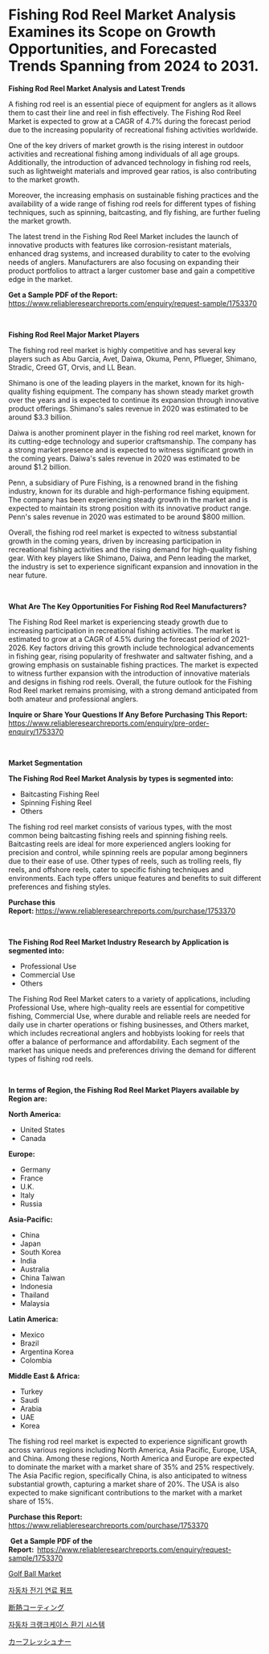 <p><h1>Fishing Rod Reel Market Analysis Examines its Scope on Growth Opportunities, and Forecasted Trends Spanning from 2024 to 2031.</h1></p><p><strong>Fishing Rod Reel Market Analysis and Latest Trends</strong></p>
<p><p>A fishing rod reel is an essential piece of equipment for anglers as it allows them to cast their line and reel in fish effectively. The Fishing Rod Reel Market is expected to grow at a CAGR of 4.7% during the forecast period due to the increasing popularity of recreational fishing activities worldwide. </p><p>One of the key drivers of market growth is the rising interest in outdoor activities and recreational fishing among individuals of all age groups. Additionally, the introduction of advanced technology in fishing rod reels, such as lightweight materials and improved gear ratios, is also contributing to the market growth. </p><p>Moreover, the increasing emphasis on sustainable fishing practices and the availability of a wide range of fishing rod reels for different types of fishing techniques, such as spinning, baitcasting, and fly fishing, are further fueling the market growth. </p><p>The latest trend in the Fishing Rod Reel Market includes the launch of innovative products with features like corrosion-resistant materials, enhanced drag systems, and increased durability to cater to the evolving needs of anglers. Manufacturers are also focusing on expanding their product portfolios to attract a larger customer base and gain a competitive edge in the market.</p></p>
<p><strong>Get a Sample PDF of the Report:&nbsp;</strong> <a href="https://www.reliableresearchreports.com/enquiry/request-sample/1753370">https://www.reliableresearchreports.com/enquiry/request-sample/1753370</a></p>
<p>&nbsp;</p>
<p><strong>Fishing Rod Reel Major Market Players</strong></p>
<p><p>The fishing rod reel market is highly competitive and has several key players such as Abu Garcia, Avet, Daiwa, Okuma, Penn, Pflueger, Shimano, Stradic, Creed GT, Orvis, and LL Bean. </p><p>Shimano is one of the leading players in the market, known for its high-quality fishing equipment. The company has shown steady market growth over the years and is expected to continue its expansion through innovative product offerings. Shimano's sales revenue in 2020 was estimated to be around $3.3 billion.</p><p>Daiwa is another prominent player in the fishing rod reel market, known for its cutting-edge technology and superior craftsmanship. The company has a strong market presence and is expected to witness significant growth in the coming years. Daiwa's sales revenue in 2020 was estimated to be around $1.2 billion.</p><p>Penn, a subsidiary of Pure Fishing, is a renowned brand in the fishing industry, known for its durable and high-performance fishing equipment. The company has been experiencing steady growth in the market and is expected to maintain its strong position with its innovative product range. Penn's sales revenue in 2020 was estimated to be around $800 million.</p><p>Overall, the fishing rod reel market is expected to witness substantial growth in the coming years, driven by increasing participation in recreational fishing activities and the rising demand for high-quality fishing gear. With key players like Shimano, Daiwa, and Penn leading the market, the industry is set to experience significant expansion and innovation in the near future.</p></p>
<p>&nbsp;</p>
<p><strong>What Are The Key Opportunities For Fishing Rod Reel Manufacturers?</strong></p>
<p><p>The Fishing Rod Reel market is experiencing steady growth due to increasing participation in recreational fishing activities. The market is estimated to grow at a CAGR of 4.5% during the forecast period of 2021-2026. Key factors driving this growth include technological advancements in fishing gear, rising popularity of freshwater and saltwater fishing, and a growing emphasis on sustainable fishing practices. The market is expected to witness further expansion with the introduction of innovative materials and designs in fishing rod reels. Overall, the future outlook for the Fishing Rod Reel market remains promising, with a strong demand anticipated from both amateur and professional anglers.</p></p>
<p><strong>Inquire or Share Your Questions If Any Before Purchasing This Report:</strong> <a href="https://www.reliableresearchreports.com/enquiry/pre-order-enquiry/1753370">https://www.reliableresearchreports.com/enquiry/pre-order-enquiry/1753370</a></p>
<p>&nbsp;</p>
<p><strong>Market Segmentation</strong></p>
<p><strong>The Fishing Rod Reel Market Analysis by types is segmented into:</strong></p>
<p><ul><li>Baitcasting Fishing Reel</li><li>Spinning Fishing Reel</li><li>Others</li></ul></p>
<p><p>The fishing rod reel market consists of various types, with the most common being baitcasting fishing reels and spinning fishing reels. Baitcasting reels are ideal for more experienced anglers looking for precision and control, while spinning reels are popular among beginners due to their ease of use. Other types of reels, such as trolling reels, fly reels, and offshore reels, cater to specific fishing techniques and environments. Each type offers unique features and benefits to suit different preferences and fishing styles.</p></p>
<p><strong>Purchase this Report:&nbsp;</strong><a href="https://www.reliableresearchreports.com/purchase/1753370">https://www.reliableresearchreports.com/purchase/1753370</a></p>
<p>&nbsp;</p>
<p><strong>The Fishing Rod Reel Market Industry Research by Application is segmented into:</strong></p>
<p><ul><li>Professional Use</li><li>Commercial Use</li><li>Others</li></ul></p>
<p><p>The Fishing Rod Reel Market caters to a variety of applications, including Professional Use, where high-quality reels are essential for competitive fishing, Commercial Use, where durable and reliable reels are needed for daily use in charter operations or fishing businesses, and Others market, which includes recreational anglers and hobbyists looking for reels that offer a balance of performance and affordability. Each segment of the market has unique needs and preferences driving the demand for different types of fishing rod reels.</p></p>
<p>&nbsp;</p>
<p><strong>In terms of Region, the Fishing Rod Reel Market Players available by Region are:</strong></p>
<p>
    <p> <strong> North America: </strong>
        <ul>
            <li>United States</li>
            <li>Canada</li>
        </ul>
        </p> 
    <p> <strong> Europe: </strong>
        <ul>
            <li>Germany</li>
            <li>France</li>
            <li>U.K.</li>
            <li>Italy</li>
            <li>Russia</li>
        </ul>
        </p> 
    <p> <strong> Asia-Pacific: </strong>
        <ul>
            <li>China</li>
            <li>Japan</li>
            <li>South Korea</li>
            <li>India</li>
            <li>Australia</li>
            <li>China Taiwan</li>
            <li>Indonesia</li>
            <li>Thailand</li>
            <li>Malaysia</li>
        </ul>
        </p> 
    <p> <strong> Latin America: </strong>
        <ul>
            <li>Mexico</li>
            <li>Brazil</li>
            <li>Argentina Korea</li>
            <li>Colombia</li>
        </ul>
        </p> 
    <p> <strong> Middle East & Africa: </strong>
        <ul>
            <li>Turkey</li>
            <li>Saudi</li>
            <li>Arabia</li>
            <li>UAE</li>
            <li>Korea</li>
        </ul>
    </p>
    </p>
<p><p>The fishing rod reel market is expected to experience significant growth across various regions including North America, Asia Pacific, Europe, USA, and China. Among these regions, North America and Europe are expected to dominate the market with a market share of 35% and 25% respectively. The Asia Pacific region, specifically China, is also anticipated to witness substantial growth, capturing a market share of 20%. The USA is also expected to make significant contributions to the market with a market share of 15%.</p></p>
<p><strong>Purchase this Report: </strong><a href="https://www.reliableresearchreports.com/purchase/1753370">https://www.reliableresearchreports.com/purchase/1753370</a></p>
<p>&nbsp;<strong>Get a Sample PDF of the Report:&nbsp;&nbsp;</strong><a href="https://www.reliableresearchreports.com/enquiry/request-sample/1753370">https://www.reliableresearchreports.com/enquiry/request-sample/1753370</a></p>
<p><strong></strong></p>
<p><p><a href="https://github.com/seekum/Market-Research-Report-List-1/blob/main/golf-ball-market.md">Golf Ball Market</a></p><p><a href="https://medium.com/@constantinvon/%EC%9E%90%EB%8F%99%EC%B0%A8-%EC%A0%84%EA%B8%B0-%EC%97%B0%EB%A3%8C-%ED%8E%8C%ED%94%84-%EC%8B%9C%EC%9E%A5-%EC%A0%90%EC%9C%A0%EC%9C%A8-%EB%B3%80%ED%99%94-%EB%B0%8F-%EC%8B%9C%EC%9E%A5-%EC%84%B1%EC%9E%A5-%EC%B6%94%EC%9D%B4-2024-2031-3e24e5cb3727">자동차 전기 연료 펌프</a></p><p><a href="https://medium.com/@abdielkilback/2024%E5%B9%B4%E3%81%8B%E3%82%892031%E5%B9%B4%E3%81%BE%E3%81%A7%E3%81%AE%E6%9C%9F%E9%96%93%E3%81%AE%E6%96%AD%E7%86%B1%E3%82%B3%E3%83%BC%E3%83%86%E3%82%A3%E3%83%B3%E3%82%B0%E5%B8%82%E5%A0%B4%E3%81%AE%E3%83%88%E3%83%AC%E3%83%B3%E3%83%89%E3%81%A8%E5%B8%82%E5%A0%B4%E5%88%86%E6%9E%90%E3%82%92%E4%BA%88%E6%B8%AC%E3%81%97%E3%81%BE%E3%81%99-33a503421ef6">断熱コーティング</a></p><p><a href="https://medium.com/@felipegrrady654556/%EC%9E%90%EB%8F%99%EC%B0%A8-%ED%81%AC%EB%9E%AD%ED%81%AC%EC%BC%80%EC%9D%B4%EC%8A%A4-%ED%99%98%EA%B8%B0-%EC%8B%9C%EC%8A%A4%ED%85%9C-%EC%8B%9C%EC%9E%A5-%EA%B2%BD%EC%9F%81-%EB%B6%84%EC%84%9D-%EC%8B%9C%EC%9E%A5-%EB%8F%99%ED%96%A5-%EB%B0%8F-2031%EB%85%84%EA%B9%8C%EC%A7%80%EC%9D%98-%EC%98%88%EC%B8%A1-bf1ff4f240fe">자동차 크랭크케이스 환기 시스템</a></p><p><a href="https://medium.com/@alyle7648/%E3%82%AB%E3%83%BC%E3%83%95%E3%83%AC%E3%83%83%E3%82%B7%E3%83%A5%E3%83%8A%E3%83%BC%E3%83%9E%E3%83%BC%E3%82%B1%E3%83%83%E3%83%88%E3%81%AE%E8%A6%8F%E6%A8%A1-cagr-%E3%83%88%E3%83%AC%E3%83%B3%E3%83%89%E3%81%AF-2024%E5%B9%B4%E3%81%8B%E3%82%892030%E5%B9%B4%E3%81%BE%E3%81%A7%E3%81%A7%E3%81%99-47fafd98fd79">カーフレッシュナー</a></p></p>
